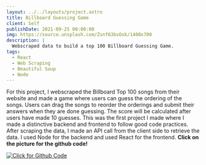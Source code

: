 ```yaml
---
layout: ../../layouts/project.astro
title: Billboard Guessing Game
client: Self
publishDate: 2021-09-25 00:00:00
img: https://source.unsplash.com/Zvnf63bvOxk/1400x700
description: |
  Webscraped data to build a top 100 Billboard Guessing Game.
tags:
  - React
  - Web Scraping
  - Beautiful Soup
  - Node
---
```


For this project, I webscraped the Billboard Top 100 songs from their website and made a game where users can guess the ordering of the songs. Users can drag the songs to reorder the orderings and submit their answers when they are done guessing. The score will be calculated after users have made 10 guesses. This was the first project I made where I made a distinctive backend and frontend to follow good code practices. After scraping the data, I made an API call from the client side to retrieve the data. I used Node for the backend and used React for the frontend. **Click on the picture for the github code!**


[![Click for Github Code](https://davi-web.github.io/website/static/media/Billboard.e5d643a6ffccdd37351c.png)](https://github.com/Davi-web/Billboard-Guessing-Game)
